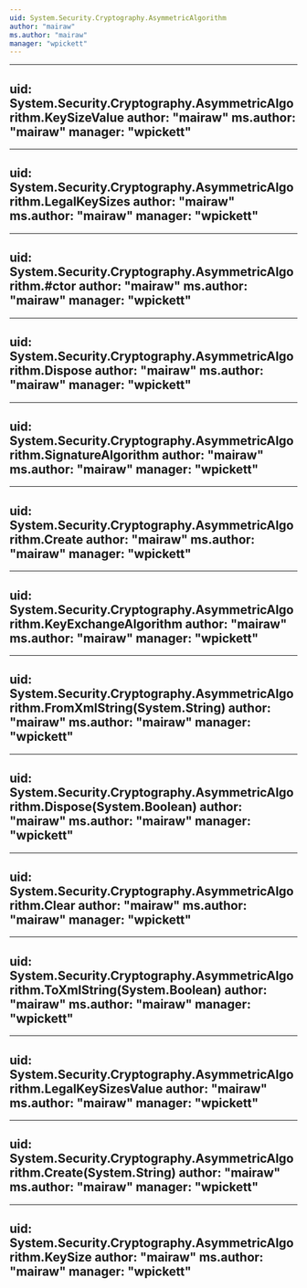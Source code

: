 ```yaml
---
uid: System.Security.Cryptography.AsymmetricAlgorithm
author: "mairaw"
ms.author: "mairaw"
manager: "wpickett"
---
```


---
uid: System.Security.Cryptography.AsymmetricAlgorithm.KeySizeValue
author: "mairaw"
ms.author: "mairaw"
manager: "wpickett"
---

---
uid: System.Security.Cryptography.AsymmetricAlgorithm.LegalKeySizes
author: "mairaw"
ms.author: "mairaw"
manager: "wpickett"
---

---
uid: System.Security.Cryptography.AsymmetricAlgorithm.#ctor
author: "mairaw"
ms.author: "mairaw"
manager: "wpickett"
---

---
uid: System.Security.Cryptography.AsymmetricAlgorithm.Dispose
author: "mairaw"
ms.author: "mairaw"
manager: "wpickett"
---

---
uid: System.Security.Cryptography.AsymmetricAlgorithm.SignatureAlgorithm
author: "mairaw"
ms.author: "mairaw"
manager: "wpickett"
---

---
uid: System.Security.Cryptography.AsymmetricAlgorithm.Create
author: "mairaw"
ms.author: "mairaw"
manager: "wpickett"
---

---
uid: System.Security.Cryptography.AsymmetricAlgorithm.KeyExchangeAlgorithm
author: "mairaw"
ms.author: "mairaw"
manager: "wpickett"
---

---
uid: System.Security.Cryptography.AsymmetricAlgorithm.FromXmlString(System.String)
author: "mairaw"
ms.author: "mairaw"
manager: "wpickett"
---

---
uid: System.Security.Cryptography.AsymmetricAlgorithm.Dispose(System.Boolean)
author: "mairaw"
ms.author: "mairaw"
manager: "wpickett"
---

---
uid: System.Security.Cryptography.AsymmetricAlgorithm.Clear
author: "mairaw"
ms.author: "mairaw"
manager: "wpickett"
---

---
uid: System.Security.Cryptography.AsymmetricAlgorithm.ToXmlString(System.Boolean)
author: "mairaw"
ms.author: "mairaw"
manager: "wpickett"
---

---
uid: System.Security.Cryptography.AsymmetricAlgorithm.LegalKeySizesValue
author: "mairaw"
ms.author: "mairaw"
manager: "wpickett"
---

---
uid: System.Security.Cryptography.AsymmetricAlgorithm.Create(System.String)
author: "mairaw"
ms.author: "mairaw"
manager: "wpickett"
---

---
uid: System.Security.Cryptography.AsymmetricAlgorithm.KeySize
author: "mairaw"
ms.author: "mairaw"
manager: "wpickett"
---
